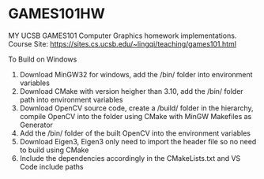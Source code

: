 # GAMES101HW

MY UCSB GAMES101 Computer Graphics homework implementations.  
Course Site: https://sites.cs.ucsb.edu/~lingqi/teaching/games101.html

To Build on Windows
1. Download MinGW32 for windows, add the /bin/ folder into environment variables
2. Download CMake with version heigher than 3.10, add the /bin/ folder path into environment variables
3. Download OpenCV source code, create a /build/ folder in the hierarchy, compile OpenCV into the folder using CMake with MinGW Makefiles as Generator
4. Add the /bin/ folder of the built OpenCV into the environment variables
5. Download Eigen3, Eigen3 only need to import the header file so no need to build using CMake
6. Include the dependencies accordingly in the CMakeLists.txt and VS Code include paths